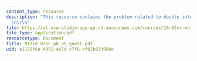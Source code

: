 ```yaml
---
content_type: resource
description: "This resource contains the problem related to double integration. \r\
  \n\r\n"
file: https://ol-ocw-studio-app-qa.s3.amazonaws.com/courses/18-02sc-multivariable-calculus-fall-2010/a1179f6a43514c7dc7f8cf02b833950e_MIT18_02SC_pb_35_quest.pdf
file_type: application/pdf
resourcetype: Document
title: MIT18_02SC_pb_35_quest.pdf
uid: a1179f6a-4351-4c7d-c7f8-cf02b833950e
---
```

